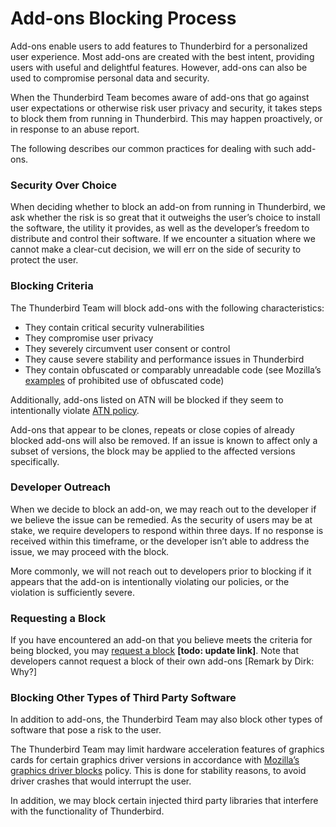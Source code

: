 # Add-ons Blocking Process

Add-ons enable users to add features to Thunderbird for a personalized user experience. Most add-ons are created with the best intent, providing users with useful and delightful features. However, add-ons can also be used to compromise personal data and security.

When the Thunderbird Team becomes aware of add-ons that go against user expectations or otherwise risk user privacy and security, it takes steps to block them from running in Thunderbird. This may happen proactively, or in response to an abuse report.

The following describes our common practices for dealing with such add-ons.

### Security Over Choice

When deciding whether to block an add-on from running in Thunderbird, we ask whether the risk is so great that it outweighs the user’s choice to install the software, the utility it provides, as well as the developer’s freedom to distribute and control their software. If we encounter a situation where we cannot make a clear-cut decision, we will err on the side of security to protect the user.

### Blocking Criteria

The Thunderbird Team will block add-ons with the following characteristics:

* They contain critical security vulnerabilities
* They compromise user privacy
* They severely circumvent user consent or control
* They cause severe stability and performance issues in Thunderbird
* They contain obfuscated or comparably unreadable code (see Mozilla’s [examples](https://extensionworkshop.com/documentation/publish/source-code-submission/#use-of-obfuscated-code) of prohibited use of obfuscated code)

Additionally, add-ons listed on ATN will be blocked if they seem to intentionally violate [ATN policy](review-policy-for-thunderbird-add-ons.md).

Add-ons that appear to be clones, repeats or close copies of already blocked add-ons will also be removed. If an issue is known to affect only a subset of versions, the block may be applied to the affected versions specifically. 

### Developer Outreach

When we decide to block an add-on, we may reach out to the developer if we believe the issue can be remedied. As the security of users may be at stake, we require developers to respond within three days. If no response is received within this timeframe, or the developer isn’t able to address the issue, we may proceed with the block.

More commonly, we will not reach out to developers prior to blocking if it appears that the add-on is intentionally violating our policies, or the violation is sufficiently severe.

### Requesting a Block

If you have encountered an add-on that you believe meets the criteria for being blocked, you may [request a block](http://bugzilla.mozilla.org/form.blocklist) **\[todo: update link\]**. Note that developers cannot request a block of their own add-ons [Remark by Dirk: Why?]

### Blocking Other Types of Third Party Software

In addition to add-ons, the Thunderbird Team may also block other types of software that pose a risk to the user.

The Thunderbird Team may limit hardware acceleration features of graphics cards for certain graphics driver versions in accordance with [Mozilla’s graphics driver blocks](https://wiki.mozilla.org/Blocklisting/Graphics) policy. This is done for stability reasons, to avoid driver crashes that would interrupt the user.

In addition, we may block certain injected third party libraries that interfere with the functionality of Thunderbird.
